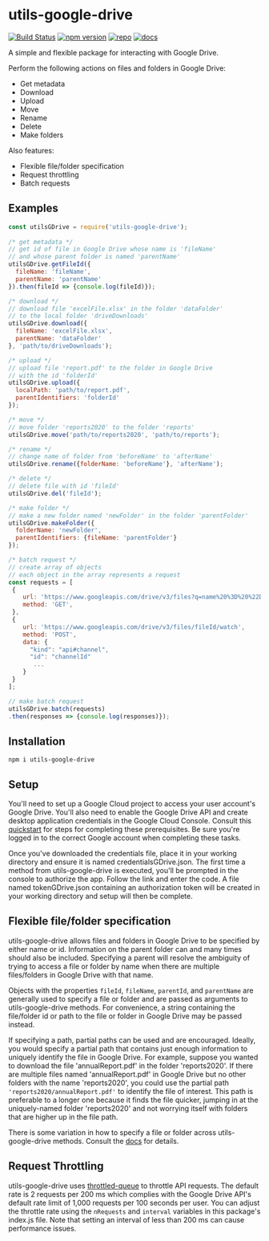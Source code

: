 # **utils-google-drive**
[![Build Status](https://travis-ci.com/curtcommander/utils-google-drive.svg?branch=master)](https://travis-ci.com/curtcommander/utils-google-drive)
[![npm version](https://badge.fury.io/js/utils-google-drive.svg)](https://www.npmjs.com/package/utils-google-drive)
[![repo](https://img.shields.io/badge/repo-gray.svg)](https://github.com/curtcommander/utils-google-drive)
[![docs](https://img.shields.io/badge/docs-gray.svg)](https://curtcommander.github.io/utils-google-drive/)

A simple and flexible package for interacting with Google Drive.

Perform the following actions on files and folders in Google Drive:
 - Get metadata
 - Download
 - Upload
 - Move
 - Rename
 - Delete
 - Make folders

Also features:
 - Flexible file/folder specification
 - Request throttling
 - Batch requests
 
## **Examples**
```javascript
const utilsGDrive = require('utils-google-drive');
 
/* get metadata */
// get id of file in Google Drive whose name is 'fileName'
// and whose parent folder is named 'parentName'
utilsGDrive.getFileId({
  fileName: 'fileName',
  parentName: 'parentName'
}).then(fileId => {console.log(fileId)});

/* download */
// download file 'excelFile.xlsx' in the folder 'dataFolder'
// to the local folder 'driveDownloads'
utilsGDrive.download({
  fileName: 'excelFile.xlsx',
  parentName: 'dataFolder'
}, 'path/to/driveDownloads');

/* upload */
// upload file 'report.pdf' to the folder in Google Drive
// with the id 'folderId'
utilsGDrive.upload({
  localPath: 'path/to/report.pdf',
  parentIdentifiers: 'folderId' 
});

/* move */
// move folder 'reports2020' to the folder 'reports'
utilsGDrive.move('path/to/reports2020', 'path/to/reports');

/* rename */
// change name of folder from 'beforeName' to 'afterName'
utilsGDrive.rename({folderName: 'beforeName'}, 'afterName');

/* delete */
// delete file with id 'fileId'
utilsGDrive.del('fileId');

/* make folder */
// make a new folder named 'newFolder' in the folder 'parentFolder'
utilsGDrive.makeFolder({
  folderName: 'newFolder',
  parentIdentifiers: {fileName: 'parentFolder'}
});

/* batch request */
// create array of objects
// each object in the array represents a request
const requests = [
 {
    url: 'https://www.googleapis.com/drive/v3/files?q=name%20%3D%20%22Daily%20Logs%22',
    method: 'GET',
 },
 {
    url: 'https://www.googleapis.com/drive/v3/files/fileId/watch',
    method: 'POST',
    data: {
      "kind": "api#channel",
      "id": "channelId"
       ...
    }
 }
];

// make batch request
utilsGDrive.batch(requests)
.then(responses => {console.log(responses)});

```

## **Installation**
```
npm i utils-google-drive
```
 
## **Setup**
You'll need to set up a Google Cloud project to access your user account's Google Drive. You'll also
need to enable the Google Drive API and create desktop application credentials in the Google Cloud Console.
Consult this [quickstart](https://developers.google.com/drive/api/v3/quickstart/nodejs) for steps for completing these prerequisites. Be sure you're logged in to the correct Google account when completing these tasks.

Once you've downloaded the credentials file, place it in your working directory and ensure it is named credentialsGDrive.json. The first time a method from utils-google-drive is executed, you'll be prompted in the console to authorize the app. Follow the link and enter the code. A file named tokenGDrive.json containing an authorization token will be created in your working directory and setup will then be complete.

## **Flexible file/folder specification**
utils-google-drive allows files and folders in Google Drive to be specified by either name or id. Information on the parent folder can and many times should also be included. Specifying a parent will resolve the ambiguity of trying to access a file or folder by name when there are multiple files/folders in Google Drive with that name.

Objects with the properties `fileId`, `fileName`, `parentId`, and `parentName` are generally used to specify a file or folder and are passed as arguments to utils-google-drive methods. For convenience, a string containing the file/folder id or path to the file or folder in Google Drive may be passed instead.

If specifying a path, partial paths can be used and are encouraged. Ideally, you would specify a partial path that contains just enough information to uniquely identify the file in Google Drive. For example, suppose you wanted to download the file 'annualReport.pdf' in the folder 'reports2020'. If there are multiple files named 'annualReport.pdf' in Google Drive but no other folders with the name 'reports2020', you could use the partial path `'reports2020/annualReport.pdf'` to identify the file of interest. This path is preferable to a longer one because it finds the file quicker, jumping in at the uniquely-named folder 'reports2020' and not worrying itself with folders that are higher up in the file path.

There is some variation in how to specify a file or folder across utils-google-drive methods. Consult the [docs](https://curtcommander.github.io/utils-google-drive/) for details.

## **Request Throttling**

utils-google-drive uses [throttled-queue](https://www.npmjs.com/package/throttled-queue) to throttle API requests. The default rate is 2 requests per 200 ms which complies with the Google Drive API's default rate limit of 1,000 requests per 100 seconds per user. You can adjust the throttle rate using the `nRequests` and `interval` variables in this package's index.js file. Note that setting an interval of less than 200 ms can cause performance issues.